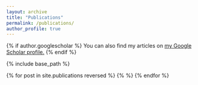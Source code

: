 ```yaml
---
layout: archive
title: "Publications"
permalink: /publications/
author_profile: true
---
```


{% if author.googlescholar %}
  You can also find my articles on <u>my Google Scholar profile.</u>
{% endif %}

{% include base_path %}

{% for post in site.publications reversed %}
  {%  %}
{% endfor %}
